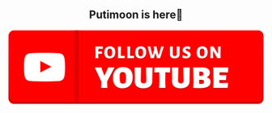 <h2 align="center">Putimoon is here🥷</h2>

<p align="center">
  <a align="center" width="100%" target="_blank" href="https://youtube.com/@Putimoon?si=YwmkBwIp7D-Z0e9J">
    <img src="https://github.com/putimoon/putimoon/blob/main/images/youtube.png" alt="youtube_channel">
  </a>
</p>

